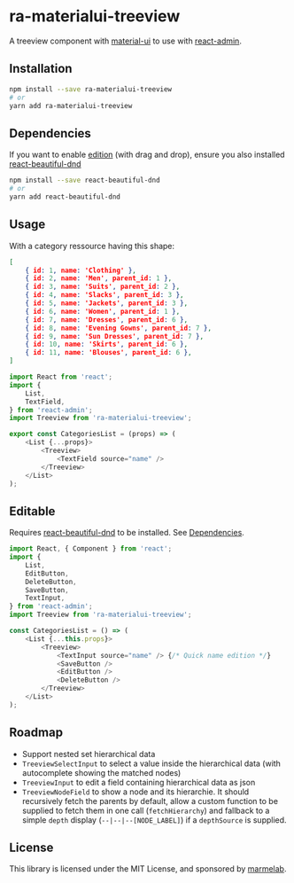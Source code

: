 # ra-materialui-treeview

A treeview component with [material-ui](https://github.com/mui-org/material-ui) to use with [react-admin](https://github.com/marmelab/react-admin).

## Installation

```sh
npm install --save ra-materialui-treeview
# or
yarn add ra-materialui-treeview
```

## Dependencies

If you want to enable [edition](#editable) (with drag and drop), ensure you also installed [react-beautiful-dnd](https://github.com/atlassian/react-beautiful-dnd)

```sh
npm install --save react-beautiful-dnd
# or
yarn add react-beautiful-dnd
```

## Usage

With a category ressource having this shape:

```json
[
    { id: 1, name: 'Clothing' },
    { id: 2, name: 'Men', parent_id: 1 },
    { id: 3, name: 'Suits', parent_id: 2 },
    { id: 4, name: 'Slacks', parent_id: 3 },
    { id: 5, name: 'Jackets', parent_id: 3 },
    { id: 6, name: 'Women', parent_id: 1 },
    { id: 7, name: 'Dresses', parent_id: 6 },
    { id: 8, name: 'Evening Gowns', parent_id: 7 },
    { id: 9, name: 'Sun Dresses', parent_id: 7 },
    { id: 10, name: 'Skirts', parent_id: 6 },
    { id: 11, name: 'Blouses', parent_id: 6 },
]
```

```js
import React from 'react';
import {
    List,
    TextField,
} from 'react-admin';
import Treeview from 'ra-materialui-treeview';

export const CategoriesList = (props) => (
    <List {...props}>
        <Treeview>
            <TextField source="name" />
        </Treeview>
    </List>
);
```

## Editable

Requires [react-beautiful-dnd](https://github.com/atlassian/react-beautiful-dnd) to be installed. See [Dependencies](#dependencies).

```js
import React, { Component } from 'react';
import {
    List,
    EditButton,
    DeleteButton,
    SaveButton,
    TextInput,
} from 'react-admin';
import Treeview from 'ra-materialui-treeview';

const CategoriesList = () => (
    <List {...this.props}>
        <Treeview>
            <TextInput source="name" /> {/* Quick name edition */}
            <SaveButton />
            <EditButton />
            <DeleteButton />
        </Treeview>
    </List>
);
```

## Roadmap

* Support nested set hierarchical data
* `TreeviewSelectInput` to select a value inside the hierarchical data (with autocomplete showing the matched nodes)
* `TreeviewInput` to edit a field containing hierarchical data as json
* `TreeviewNodeField` to show a node and its hierarchie. It should recursively fetch the parents by default, allow a custom function to be supplied to fetch them in one call (`fetchHierarchy`) and fallback to a simple `depth` display (`--|--|--[NODE_LABEL]`) if a `depthSource` is supplied.

## License

This library is licensed under the MIT License, and sponsored by [marmelab](http://marmelab.com).
